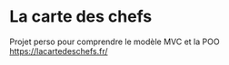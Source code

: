 # La carte des chefs

Projet perso pour comprendre le modèle MVC et la POO
https://lacartedeschefs.fr/
